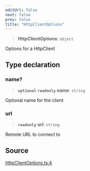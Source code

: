```yaml
---
editUrl: false
next: false
prev: false
title: "HttpClientOptions"
---
```


> **HttpClientOptions**: `object`

Options for a HttpClient

## Type declaration

### name?

> **`optional`** **`readonly`** **name**: `string`

Optional name for the client

### url

> **`readonly`** **url**: `string`

Remote URL to connect to

## Source

[HttpClientOptions.ts:4](https://github.com/evmts/tevm-monorepo/blob/main/packages/http-client/src/HttpClientOptions.ts#L4)
